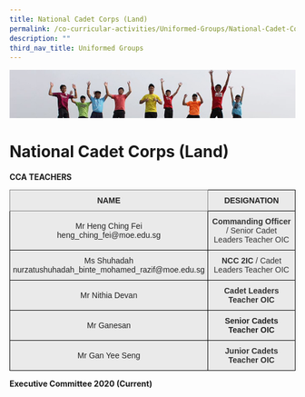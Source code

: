 ```yaml
---
title: National Cadet Corps (Land)
permalink: /co-curricular-activities/Uniformed-Groups/National-Cadet-Corps-Land/permalink/
description: ""
third_nav_title: Uniformed Groups
---
```

![](/images/Banner.jpg)

National Cadet Corps (Land)
===========================

**CCA TEACHERS**

<style type="text/css">
.tg  {border-collapse:collapse;border-spacing:0;}
.tg td{border-color:black;border-style:solid;border-width:1px;font-family:Arial, sans-serif;font-size:14px;
  overflow:hidden;padding:10px 5px;word-break:normal;}
.tg th{border-color:black;border-style:solid;border-width:1px;font-family:Arial, sans-serif;font-size:14px;
  font-weight:normal;overflow:hidden;padding:10px 5px;word-break:normal;}
.tg .tg-n4qt{background-color:#EAEAEA;color:#222;font-weight:bold;text-align:center;vertical-align:top}
.tg .tg-ii8k{background-color:#EAEAEA;color:#222;text-align:center;vertical-align:top}
.tg .tg-2p50{background-color:#EAEAEA;color:#333;font-weight:bold;text-align:center;vertical-align:top}
.tg .tg-y2mr{background-color:#EAEAEA;color:#333;text-align:center;vertical-align:top}
.tg .tg-djlw{background-color:#EAEAEA;border-color:inherit;color:#222;font-weight:bold;text-align:center;vertical-align:top}
.tg .tg-ku5w{background-color:#EAEAEA;color:#222;text-align:center;vertical-align:middle}
</style>
<table class="tg">
<thead>
  <tr>
    <th class="tg-djlw">NAME</th>
    <th class="tg-n4qt">DESIGNATION</th>
  </tr>
</thead>
<tbody>
  <tr>
    <td class="tg-ku5w"><span style="color:#222;background-color:#EAEAEA">Mr Heng Ching Fei</span><br><span style="color:#222;background-color:#EAEAEA">heng_ching_fei@moe.edu.sg</span></td>
    <td class="tg-y2mr"><span style="font-weight:bold">Commanding Officer</span><span style="color:#333"> </span>/ Senior Cadet Leaders Teacher OIC</td>
  </tr>
  <tr>
    <td class="tg-ii8k">Ms Shuhadah<br>nurzatushuhadah_binte_mohamed_razif@moe.edu.sg</td>
    <td class="tg-y2mr"><span style="font-weight:bold;color:#333">NCC 2IC</span><span style="color:#333"> / </span>Cadet Leaders Teacher OIC</td>
  </tr>
  <tr>
    <td class="tg-ku5w"><span style="color:#222;background-color:#EAEAEA">Mr Nithia Devan</span></td>
    <td class="tg-2p50"><span style="color:#333">Cadet Leaders Teacher OIC</span></td>
  </tr>
  <tr>
    <td class="tg-ku5w"><span style="color:#222;background-color:#EAEAEA">Mr Ganesan</span></td>
    <td class="tg-n4qt">Senior Cadets Teacher OIC<br></td>
  </tr>
  <tr>
    <td class="tg-ku5w"><span style="color:#222;background-color:#EAEAEA"> Mr Gan Yee Seng</span></td>
    <td class="tg-2p50">Junior Cadets Teacher OIC </td>
  </tr>
</tbody>
</table>

**Executive Committee 2020 (Current)**